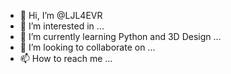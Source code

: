 - 👋 Hi, I’m @LJL4EVR
- 👀 I’m interested in ...
- 🌱 I’m currently learning Python and 3D Design ...
- 💞️ I’m looking to collaborate on ...
- 📫 How to reach me ...

<!---
LJL4EVR/LJL4EVR is a ✨ special ✨ repository because its `README.md` (this file) appears on your GitHub profile.
You can click the Preview link to take a look at your changes.
--->
